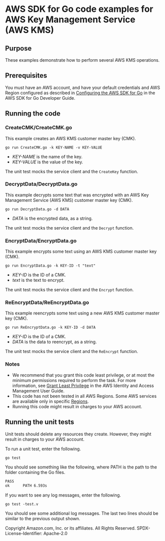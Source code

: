 # AWS SDK for Go code examples for AWS Key Management Service (AWS KMS)

## Purpose

These examples demonstrate how to perform several AWS KMS operations.

## Prerequisites

You must have an AWS account, and have your default credentials and AWS Region
configured as described in
[Configuring the AWS SDK for Go](https://docs.aws.amazon.com/sdk-for-go/v1/developer-guide/configuring-sdk.html)
in the AWS SDK for Go Developer Guide.

## Running the code

### CreateCMK/CreateCMK.go

This example creates an AWS KMS customer master key (CMK).

`go run CreateCMK.go -k KEY-NAME -v KEY-VALUE`

- _KEY-NAME_ is the name of the key.
- _KEY-VALUE_ is the value of the key.

The unit test mocks the service client and the `CreateKey` function.

### DecryptData/DecryptData.go

This example decrypts some text that was encrypted with an AWS Key Management Service (AWS KMS) customer master key (CMK).

`go run DecryptData.go -d DATA`

- _DATA_ is the encrypted data, as a string.

The unit test mocks the service client and the `Decrypt` function.

### EncryptData/EncryptData.go

This example encrypts some text using an AWS KMS customer master key (CMK).

`go run EncryptData.go -k KEY-ID -t "text"`

- _KEY-ID_ is the ID of a CMK.
- _text_ is the text to encrypt.

The unit test mocks the service client and the `Encrypt` function.

### ReEncryptData/ReEncryptData.go

This example reencrypts some text using a new AWS KMS customer master key (CMK).

`go run ReEncryptData.go -k KEY-ID -d DATA`

- _KEY-ID_ is the ID of a CMK.
- _DATA_ is the data to reencrypt, as a string.

The unit test mocks the service client and the `ReEncrypt` function.

### Notes

- We recommend that you grant this code least privilege,
  or at most the minimum permissions required to perform the task.
  For more information, see
  [Grant Least Privilege](https://docs.aws.amazon.com/IAM/latest/UserGuide/best-practices.html#grant-least-privilege)
  in the AWS Identity and Access Management User Guide.
- This code has not been tested in all AWS Regions.
  Some AWS services are available only in specific
  [Regions](https://aws.amazon.com/about-aws/global-infrastructure/regional-product-services).
- Running this code might result in charges to your AWS account.

## Running the unit tests

Unit tests should delete any resources they create.
However, they might result in charges to your
AWS account.

To run a unit test, enter the following.

`go test`

You should see something like the following,
where PATH is the path to the folder containing the Go files.

```sh
PASS
ok      PATH 6.593s
```

If you want to see any log messages, enter the following.

`go test -test.v`

You should see some additional log messages.
The last two lines should be similar to the previous output shown.

Copyright Amazon.com, Inc. or its affiliates. All Rights Reserved. SPDX-License-Identifier: Apache-2.0
